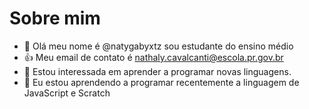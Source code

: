 # Sobre mim

- 👋 Olá meu nome é @natygabyxtz sou estudante do ensino médio
- 👍 Meu email de contato é nathaly.cavalcanti@escola.pr.gov.br
- 👀 Estou interessada em aprender a programar novas linguagens.
- 🌱 Eu estou aprendendo a programar recentemente a linguagem de JavaScript e Scratch

<!---
natygabyxtz/natygabyxtz is a ✨ special ✨ repository because its `README.md` (this file) appears on your GitHub profile.
You can click the Preview link to take a look at your changes.
--->
